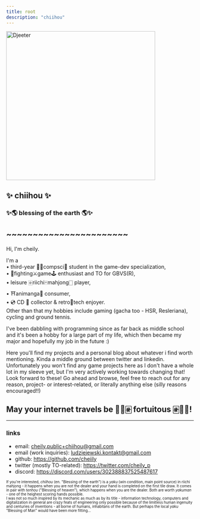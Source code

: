 ```yaml
---
title: root
description: "chiihou"
---
```


<a href="https://www.dustloop.com/w/GBVSR/Djeeta">
<img
  id="foxy"
  src="/images/djeeta/Conqueror_of_the_eternals.png"
  width="400"
  alt="Djeeter">
</a>

## :sparkles: chiihou :sparkles:
### :sparkles:🌎 blessing of the earth 🌎:sparkles:
<!-- todo earth emoji -->
## ~~~~~~~~~~~~~~~~~~~~~~~

Hi, I'm cheily. 

I'm a \
• third-year 👨‍💻compsci👾 student in the game-dev specialization, \
• 🤼fighting⚔️game🕹️ enthusiast and TO for GBVS(R), \
• leisure 🀅riichi🀄mahjong🀆 player, \
• ⛩️animanga🌸 consumer, \
• 💿 CD 📀 collector & retro📼tech enjoyer. \
Other than that my hobbies include gaming (gacha too - HSR, Resleriana), cycling and ground tennis.

I've been dabbling with programming since as far back as middle school and it's been a hobby for a large part of my life, which then became my major and hopefully my job in the future :)

Here you'll find my projects and a personal blog about whatever i find worth mentioning. Kinda a middle ground between twitter and linkedin.
Unfortunately you won't find any game projects here as I don't have a whole lot in my sleeve yet, but I'm very actively working towards changing that! Look forward to these!
Go ahead and browse, feel free to reach out for any reason, project- or interest-related, or literally anything else (silly reasons encouraged!!)

## May your internet travels be 🥮🐉🀅 **fortuitous** 🀅🐉🥮!
---
### links
- email: cheily.public+chiihou@gmail.com
- email (work inquiries): ludziejewski.kontakt@gmail.com
- github: https://github.com/cheiily
- twitter (mostly TO-related): https://twitter.com/cheily_p
- discord: https://discord.com/users/302388837525487617

<!-- or leave a message: \ -->
<!-- <input type="textarea" id="message" name="t-message" rows="4" cols="50"/>
<button type="button" id="submit-message" name="b-message" onclick="
  let body = document.getElementById('message').value;
  window.open('mailto:website@chiihou.one?subject=message&body='+body);
">submit</button> -->

<small><small>
If you're interested, *chiihou* (en. "Blessing of the earth") is a *yaku* (win condition, main point source) in riichi mahjong - it happens when you are not the dealer and your hand is completed on the first tile draw. It comes in pair with *tenhou* ("Blessing of heaven"), which happens when you are the dealer. Both are worth *yakuman* - one of the heighest scoring hands possible. \
I was not so much inspired by its mechanic as much as by its title - information technology, computers and digitalization in general are crazy feats of engineering only possible because of the limitless human ingenuity and centuries of inventions - all borne of humans, inhabitans of the earth. But perhaps the local *yaku* "Blessing of Man" would have been more fitting...
</small></small>